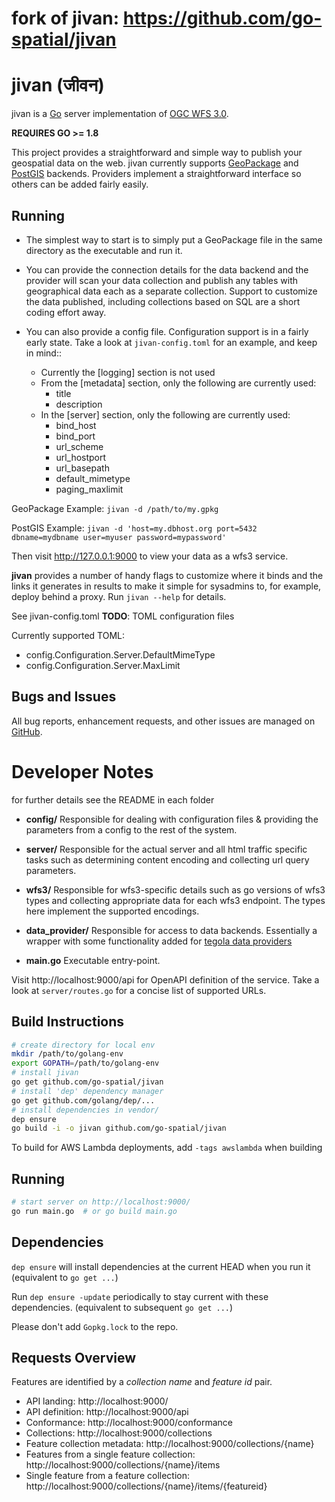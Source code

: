 # fork of jivan: https://github.com/go-spatial/jivan

# jivan (जीवन)

jivan is a [Go](https://golang.org) server implementation of [OGC WFS 3.0](https://github.com/opengeospatial/WFS_FES).

**REQUIRES GO >= 1.8**

This project provides a straightforward and simple way to publish your geospatial data on the web.
jivan currently supports [GeoPackage](http://www.geopackage.org/spec/) and
[PostGIS](https://postgis.net/) backends.  Providers implement a straightforward interface
so others can be added fairly easily.

## Running
* The simplest way to start is to simply put a GeoPackage file in the same directory as the
executable and run it.

* You can provide the connection details for the data backend and the provider
will scan your data collection and publish any tables with geographical data each as a separate
collection.  Support to customize the data published, including collections based on SQL are
a short coding effort away.

* You can also provide a config file.  Configuration support is in a fairly early state.
Take a look at `jivan-config.toml` for an example, and keep in mind::
  * Currently the [logging] section is not used
  * From the [metadata] section, only the following are currently used:
    * title
    * description
  * In the [server] section, only the following are currently used:
    * bind_host
    * bind_port
    * url_scheme
    * url_hostport
    * url_basepath
    * default_mimetype
    * paging_maxlimit

GeoPackage Example:
`jivan -d /path/to/my.gpkg`

PostGIS Example:
`jivan -d 'host=my.dbhost.org port=5432 dbname=mydbname user=myuser password=mypassword'`

Then visit http://127.0.0.1:9000 to view your data as a wfs3 service.

**jivan** provides a number of handy flags to customize where it binds and the links it generates
in results to make it simple for sysadmins to, for example, deploy behind a proxy.
Run `jivan --help` for details.

See jivan-config.toml
**TODO**: TOML configuration files

Currently supported TOML:
* config.Configuration.Server.DefaultMimeType
* config.Configuration.Server.MaxLimit

## Bugs and Issues
All bug reports, enhancement requests, and other issues are managed on
[GitHub](https://github.com/go-spatial/jivan).


# Developer Notes
for further details see the README in each folder

* **config/**
  Responsible for dealing with configuration files & providing the parameters from a config
  to the rest of the system.

* **server/**
  Responsible for the actual server and all html traffic specific tasks such as determining
  content encoding and collecting url query parameters.

* **wfs3/**
  Responsible for wfs3-specific details such as go versions of wfs3 types and collecting
  appropriate data for each wfs3 endpoint.  The types here implement the supported encodings.

* **data_provider/**
  Responsible for access to data backends.  Essentially a wrapper with some functionality added
  for [tegola data providers](https://github.com/go-spatial/tegola/tree/filterer_implementation/provider)

* **main.go**
  Executable entry-point.

Visit http://localhost:9000/api for OpenAPI definition of the service.
Take a look at `server/routes.go` for a concise list of supported URLs.

## Build Instructions

```bash
# create directory for local env
mkdir /path/to/golang-env
export GOPATH=/path/to/golang-env
# install jivan
go get github.com/go-spatial/jivan
# install 'dep' dependency manager
go get github.com/golang/dep/...
# install dependencies in vendor/
dep ensure
go build -i -o jivan github.com/go-spatial/jivan
```
To build for AWS Lambda deployments, add `-tags awslambda` when building

## Running

```bash
# start server on http://localhost:9000/
go run main.go  # or go build main.go
```

## Dependencies
`dep ensure` will install dependencies at the current HEAD when you run it (equivalent to `go get ...`)

Run `dep ensure -update` periodically to stay current with these dependencies. (equivalent to subsequent `go get ...`)

Please don't add `Gopkg.lock` to the repo.

## Requests Overview

Features are identified by a _collection name_ and _feature id_ pair.

- API landing: http://localhost:9000/
- API definition: http://localhost:9000/api
- Conformance: http://localhost:9000/conformance
- Collections: http://localhost:9000/collections
- Feature collection metadata: http://localhost:9000/collections/{name}
- Features from a single feature collection: http://localhost:9000/collections/{name}/items
- Single feature from a feature collection: http://localhost:9000/collections/{name}/items/{featureid}
